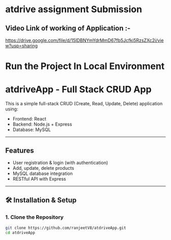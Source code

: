 ﻿# atdrive assignment Submission 

 ## Video Link of working of Application :- 
 https://drive.google.com/file/d/15IDBNYmYdrMmD67fb5Jcfki5RzsZXc2i/view?usp=sharing

# Run the Project In Local Environment 
# atdriveApp - Full Stack CRUD App

This is a simple full-stack CRUD (Create, Read, Update, Delete) application using:

- Frontend: React
- Backend: Node.js + Express
- Database: MySQL


---

##  Features

- User registration & login (with authentication)
- Add, update, delete products
- MySQL database integration
- RESTful API with Express

---

## 🛠 Installation & Setup

### 1. Clone the Repository

```bash
git clone https://github.com/ranjeetV8/atdriveApp.git
cd atdriveApp



